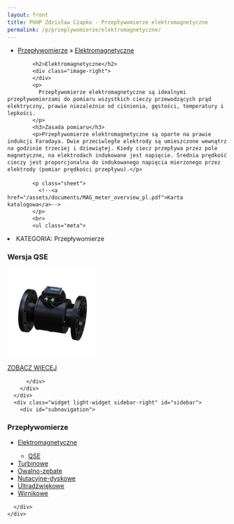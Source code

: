 ```yaml
---
layout: front
title: PUHP Zdzisław Czapko - Przepływomierze elektromagnetyczne
permalink: /p/przeplywomierze/elektromagnetyczne/
---
```


<div id="content">
  <div class="wrapper-with-color-background">
    <div class="content-area-blog blog-background-sidebar-right">
      <div class="mainarea-left" id="mainarea">
        <div class="blogpost-blog3">
          <div class="post-content">
            <ul class="meta">
<li>
<a href="/p/przeplywomierze">Przepływomierze</a>
»
<a href="/p/przeplywomierze/elektromagnetyczne">Elektromagnetyczne</a>
</li>
</ul>

            <h2>Elektromagnetyczne</h2>
            <div class="image-right">
            </div>
            <p>
              Przepływomierze elektromagnetyczne są idealnymi przepływomierzami do pomiaru wszystkich cieczy przewodzących prąd elektryczny, prawie niezależnie od ciśnienia, gęstości, temperatury i lepkości.
            </p>
            <h3>Zasada pomiaru</h3>
            <p>Przepływomierze elektromagnetyczne są oparte na prawie indukcji Faradaya. Dwie przeciwległe elektrody są umieszczone wewnątrz na godzinie trzeciej i dziewiątej. Kiedy ciecz przepływa przez pole magnetyczne, na elektrodach indukowane jest napięcie. Średnia prędkość cieczy jest proporcjonalna do indukowanego napięcia mierzonego przez elektrody (pomiar prędkości przepływu).</p>
            
            <p class="sheet">
              <!--<a href="/assets/documents/MAG_meter_overview_pl.pdf">Karta katalogowa</a>-->
            </p>
            <br>
            <ul class="meta">

<li>
KATEGORIA:
Przepływomierze
</li>
<!--<li>
PRODUKTOW:
1
</li>-->
</ul>

<h3>Wersja QSE</h3>
<span class="blog-img-wrapper">
<img alt="Do_zywnosci" style="width: 200px;" src="/assets/images/katalog_produktow/przeplywomierze/elektromagnetyczne/qse.jpg">

</span>
<p class="separator">
<a class="more-link" href="/p/przeplywomierze/elektromagnetyczne/qse">
<span class="button-clear">ZOBACZ WIĘCEJ</span>
</a>

</p>

<!--            <h3>Detektor typu Food do żywności</h3>
<span class="blog-img-wrapper">
<img alt="Do_zywnosci" src="/assets/images/katalog_produktow/przeplywomierze/elektromagnetyczne/do_zywnosci.jpg">

</span>
<p>
Detektor typu Food stworzony został do pomiaru przepływu płynnej żywności. Model ten dostępny jest z przyłączami typu Tri-Clamp, DIN 11851, ISO 2852 jak również ze specjalnymi przyłączami wg specyf...
</p>
<p class="separator">
<a class="more-link" href="/p/przeplywomierze/elektromagnetyczne/detektor-typu-food-do-zywnosci">
<span class="button-clear">ZOBACZ WIĘCEJ</span>
</a>

</p>
<h3>Detektor typu II</h3>
<span class="blog-img-wrapper">
<img alt="Kolnierzowe" src="/assets/images/katalog_produktow/przeplywomierze/elektromagnetyczne/kolnierzowe.jpg">

</span>
<p>
Elektromagnetyczny detektor typu II dostępny jest z szeroką gamą przyłączy kołnierzowych (DIN, ANSI, JIS, AWWA, itd.) ale również wykładzin takich jak twarda lub miękka guma, PTFE, PFA lub Halar. W...
</p>
<p class="separator">
<a class="more-link" href="/p/przeplywomierze/elektromagnetyczne/detektor-typu-ii">
<span class="button-clear">ZOBACZ WIĘCEJ</span>
</a>

</p>
<h3>Detektor typu III</h3>
<span class="blog-img-wrapper">
<img alt="Bezkolnierzowe" src="/assets/images/katalog_produktow/przeplywomierze/elektromagnetyczne/bezkolnierzowe.jpg">

</span>
<p>
Dzięki bardzo krótkiej długości, detektor typu III jest często właściwą alternatywą do wielu aplikacji. Dostarczany z okładziną PTFE, detektor typu III posiada standardowe nominalne ciśnienie rzędu...
</p>
<p class="separator">
<a class="more-link" href="/p/przeplywomierze/elektromagnetyczne/detektor-typu-iii">
<span class="button-clear">ZOBACZ WIĘCEJ</span>
</a>

</p>
<h3>Przetwornik ModMAG™ M 1000</h3>
<span class="blog-img-wrapper">
<img alt="M1000" src="/assets/images/katalog_produktow/przeplywomierze/elektromagnetyczne/m1000.png">

</span>
<p>
Przetwornik typu M1000 jest przeznaczony do dwukierunkowego pomiaru przepływu cieczy o&nbsp;przewodności &gt; 5 µS/cm (&gt; 20 µS/cm  przy wodzie demineralizowanej). M1000 wykazuje się wysoką dokładności...
</p>
<p class="separator">
<a class="more-link" href="/p/przeplywomierze/elektromagnetyczne/przetwornik-modmag-m-1000">
<span class="button-clear">ZOBACZ WIĘCEJ</span>
</a>

</p>
<h3>Przetwornik ModMAG™ M 3000/4000</h3>
<span class="blog-img-wrapper">
<img alt="M3000" src="/assets/images/katalog_produktow/przeplywomierze/elektromagnetyczne/m3000.jpg">

</span>
<p>
Przetwornik o&nbsp;konstrukcji modułowej pozwala na pomiary przepływu w&nbsp;strefie 1 i 2 zagrożenia wybuchem, zarówno w wersji kompaktowej jak i rozdzielonej. Obudowa przetwornika, zbudowana z pr...
</p>
<p class="separator">
<a class="more-link" href="/p/przeplywomierze/elektromagnetyczne/przetwornik-modmag-m-3000-4000">
<span class="button-clear">ZOBACZ WIĘCEJ</span>
</a>

</p>
<h3>Przetwornik ModMAG™ M 2000</h3>
<span class="blog-img-wrapper">
<img alt="M2000_4cl" src="/assets/images/katalog_produktow/przeplywomierze/elektromagnetyczne/M2000_4Cl.jpg">

</span>
<p>
Przetwornik typu M2000 jest przeznaczony do dwukierunkowego pomiaru przepływu cieczy o&nbsp;przewodności &gt; 5 µS/cm (&gt;20 µS/cm przy wodzie demineralizowanej). M2000 wskazuje się wysoką dokładnością,...
</p>
<p class="separator">
<a class="more-link" href="/p/przeplywomierze/elektromagnetyczne/przetwornik-modmag-m-2000">
<span class="button-clear">ZOBACZ WIĘCEJ</span>
</a>

</p>
<h3>Przetwornik ModMAG™ M 5000</h3>
<span class="blog-img-wrapper">
<img alt="Mid_m5000_0191_4cl" src="/assets/images/katalog_produktow/przeplywomierze/elektromagnetyczne/MID_M5000_0191_4Cl.jpg">

</span>
<p>
MAG™ M5000 jest przepływomierzem elektromagnetycznym zasilanym bateryjnie o&nbsp;wysokiej dokładności nawet przy małych przepływach. Wspaniała powtarzalność jak również ponadprzeciętna żywotność ba...
</p>
<p class="separator">
<a class="more-link" href="/p/przeplywomierze/elektromagnetyczne/przetwornik-modmag-m-5000">
<span class="button-clear">ZOBACZ WIĘCEJ</span>
</a>

</p>
-->
          </div>
        </div>
      </div>
      <div class="widget light-widget sidebar-right" id="sidebar">
        <div id="subnavigation">
<h3>Przepływomierze</h3>
<ul class="subcategories">
<li class="category"><a href="/p/przeplywomierze/elektromagnetyczne">Elektromagnetyczne</a></li>
<div class="light-widget">
<ul class="products">
<!--
<li class="product"><a href="/p/przeplywomierze/elektromagnetyczne/detektor-typu-food-do-zywnosci">Detektor typu Food do żywności</a></li>
<li class="product"><a href="/p/przeplywomierze/elektromagnetyczne/detektor-typu-ii">Detektor typu II</a></li>
<li class="product"><a href="/p/przeplywomierze/elektromagnetyczne/detektor-typu-iii">Detektor typu III</a></li>
<li class="product"><a href="/p/przeplywomierze/elektromagnetyczne/przetwornik-modmag-m-1000">Przetwornik ModMAG™ M 1000</a></li>
<li class="product"><a href="/p/przeplywomierze/elektromagnetyczne/przetwornik-modmag-m-3000-4000">Przetwornik ModMAG™ M 3000/4000</a></li>
<li class="product"><a href="/p/przeplywomierze/elektromagnetyczne/przetwornik-modmag-m-2000">Przetwornik ModMAG™ M 2000</a></li>
<li class="product"><a href="/p/przeplywomierze/elektromagnetyczne/przetwornik-modmag-m-5000">Przetwornik ModMAG™ M 5000</a></li>
-->
<li class="product"><a href="/p/przeplywomierze/elektromagnetyczne/qse">QSE</a></li>
</ul>
</div>
<li class="category"><a href="/p/przeplywomierze/turbinowe">Turbinowe</a></li>
<li class="category"><a href="/p/przeplywomierze/owalno-zebate">Owalno-zębate</a></li>
<li class="category"><a href="/p/przeplywomierze/nutacyjne-dyskowe">Nutacyjne-dyskowe</a></li>
<li class="category"><a href="/p/przeplywomierze/ultradzwiekowe">Ultradźwiękowe</a></li>
<li class="category"><a href="/p/przeplywomierze/wirnikowe">Wirnikowe</a></li>
<!--
<li class="category"><a href="/p/przeplywomierze/wirowe">Wirowe</a></li>
<li class="category"><a href="/p/przeplywomierze/o-zmiennym-przekroju">O zmiennym przekroju</a></li>
<li class="category"><a href="/p/przeplywomierze/dla-hydrauliki-silowej">Dla hydrauliki siłowej</a></li>
<li class="category"><a href="/p/przeplywomierze/zwezkowe-i-roznicowo-cisnieniowe">Zwężkowe i różnicowo-ciśnieniowe</a></li>
-->
</ul>
<!--
<h3>Zawory regulacyjne</h3>
<ul class="subcategories">
<li class="category"><a href="/p/zawory-regulacyjne/male-zawory-regulacyjne">Małe zawory regulacyjne</a></li>
<li class="category"><a href="/p/zawory-regulacyjne/zawory-procesowe">Zawory procesowe</a></li>
<li class="category"><a href="/p/zawory-regulacyjne/zawory-w-wykonaniu-higienicznym">Zawory w wykonaniu higienicznym</a></li>
</ul>
<h3>API Industry</h3>
<ul class="subcategories">
<li class="category"><a href="/p/api-industry/czujniki-przemyslowe">Czujniki przemysłowe</a></li>
</ul>
-->
</div>

        
      </div>
    </div>
  </div>
</div>